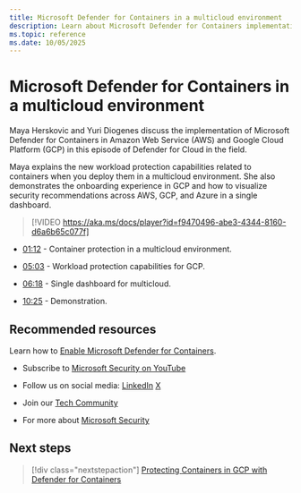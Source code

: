 ```yaml
---
title: Microsoft Defender for Containers in a multicloud environment
description: Learn about Microsoft Defender for Containers implementation in Amazon Web Service and Google Cloud Platform.
ms.topic: reference
ms.date: 10/05/2025
---
```


# Microsoft Defender for Containers in a multicloud environment

Maya Herskovic and Yuri Diogenes discuss the implementation of Microsoft Defender for Containers in Amazon Web Service (AWS) and Google Cloud Platform (GCP) in this episode of Defender for Cloud in the field.

Maya explains the new workload protection capabilities related to containers when you deploy them in a multicloud environment. She also demonstrates the onboarding experience in GCP and how to visualize security recommendations across AWS, GCP, and Azure in a single dashboard.

> [!VIDEO https://aka.ms/docs/player?id=f9470496-abe3-4344-8160-d6a6b65c077f]

- [01:12](/shows/mdc-in-the-field/containers-multi-cloud#time=01m12s) - Container protection in a multicloud environment.

- [05:03](/shows/mdc-in-the-field/containers-multi-cloud#time=05m03s) - Workload protection capabilities for GCP.

- [06:18](/shows/mdc-in-the-field/containers-multi-cloud#time=06m18s) - Single dashboard for multicloud.

- [10:25](/shows/mdc-in-the-field/containers-multi-cloud#time=10m25s) - Demonstration.

## Recommended resources

Learn how to [Enable Microsoft Defender for Containers](defender-for-containers-enable.md).

- Subscribe to [Microsoft Security on YouTube](https://www.youtube.com/playlist?list=PL3ZTgFEc7LysiX4PfHhdJPR7S8mGO14YS)

- Follow us on social media:
  [LinkedIn](https://www.linkedin.com/showcase/microsoft-security/posts/)
  [X](https://x.com/msftsecurity)

- Join our [Tech Community](https://aka.ms/SecurityTechCommunity)

- For more about [Microsoft Security](https://msft.it/6002T9HQY)

## Next steps

> [!div class="nextstepaction"]
> [Protecting Containers in GCP with Defender for Containers](episode-ten.md)
